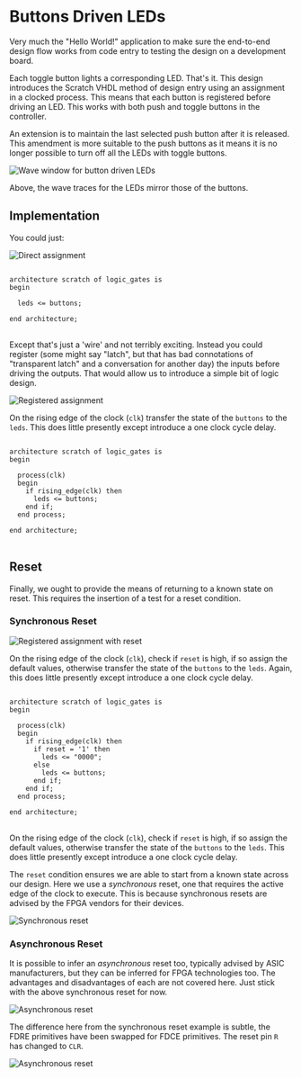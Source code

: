 # Buttons Driven LEDs

Very much the "Hello World!" application to make sure the end-to-end design flow works from code entry to testing the design on a development board.

Each toggle button lights a corresponding LED. That's it. This design introduces the Scratch VHDL method of design entry using an assignment in a clocked process. This means that each button is registered before driving an LED. This works with both push and toggle buttons in the controller.

An extension is to maintain the last selected push button after it is released. This amendment is more suitable to the push buttons as it means it is no longer possible to turn off all the LEDs with toggle buttons.

![Wave window for button driven LEDs](./images/modelsim_wave/button_driven_wave.png)

Above, the wave traces for the LEDs mirror those of the buttons.

## Implementation

You could just:

![Direct assignment](./images/scratch_blocks/directly_set.png)
<pre>
<code class="language-vhdl">
architecture scratch of logic_gates is
begin

  leds <= buttons;

end architecture;
</code>
</pre>

Except that's just a 'wire' and not terribly exciting. Instead you could register (some might say "latch", but that has bad connotations of "transparent latch" and a conversation for another day) the inputs before driving the outputs. That would allow us to introduce a simple bit of logic design.

![Registered assignment](./images/scratch_blocks/registered_assignment.png)

On the rising edge of the clock (`clk`) transfer the state of the `buttons` to the `leds`. This does little presently except introduce a one clock cycle delay.

<pre>
<code class="language-vhdl">
architecture scratch of logic_gates is
begin

  process(clk)
  begin
    if rising_edge(clk) then
      leds <= buttons;
    end if;
  end process;

end architecture;
</code>
</pre>

## Reset

Finally, we ought to provide the means of returning to a known state on reset. This requires the insertion of a test for a reset condition.

### Synchronous Reset

![Registered assignment with reset](./images/scratch_blocks/synchronous_reset.png)

On the rising edge of the clock (`clk`), check if `reset` is high, if so assign the default values, otherwise transfer the state of the `buttons` to the `leds`. Again, this does little presently except introduce a one clock cycle delay.

<pre>
<code class="language-vhdl">
architecture scratch of logic_gates is
begin

  process(clk)
  begin
    if rising_edge(clk) then
      if reset = '1' then
        leds <= "0000";
      else
        leds <= buttons;
      end if;
    end if;
  end process;

end architecture;
</code>
</pre>

On the rising edge of the clock (`clk`), check if `reset` is high, if so assign the default values, otherwise transfer the state of the `buttons` to the `leds`. This does little presently except introduce a one clock cycle delay.

The `reset` condition ensures we are able to start from a known state across our design. Here we use a _synchronous_ reset, one that requires the active edge of the clock to execute. This is because synchronous resets are advised by the FPGA vendors for their devices.

![Synchronous reset](./images/vivado/synchronous_reset.png)
### Asynchronous Reset

It is possible to infer an _asynchronous_ reset too, typically advised by ASIC manufacturers, but they can be inferred for FPGA technologies too. The advantages and disadvantages of each are not covered here. Just stick with the above synchronous reset for now.

![Asynchronous reset](./images/scratch_blocks/asynchronous_reset.png)

The difference here from the synchronous reset example is subtle, the FDRE primitives have been swapped for FDCE primitives. The reset pin `R` has changed to `CLR`.

![Asynchronous reset](./images/vivado/asynchronous_reset.png)
